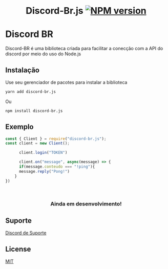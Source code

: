 <div align="center">
   <br />
   <p style="font-size=20px">
   <h1>

   Discord-Br.js [![NPM version](https://img.shields.io/npm/v/eris.svg?style=flat-square)](https://npmjs.com/package/discord-br.js)
   =============
   </h1>
   </p>
</div>

# Discord BR

Discord-BR é uma biblioteca criada para facilitar a conecção com a API do discord por meio do uso do Node.js

## Instalação

Use seu gerenciador de pacotes para instalar a biblioteca 

```bash
yarn add discord-br.js 
```
Ou

```bash
npm install discord-br.js 
```

## Exemplo

```javascript
const { Client } = require("discord-br.js");
const client = new Client();

      client.login("TOKEN")

      client.on("message", async(message) => {
      if(message.conteudo === "!ping"){
      message.reply("Pong!")
    }
})
```

<div align="center">
   <br />
   <p style="font-size=10px">
   <h3>Ainda em desenvolvimento!</h3>
   </p>
</div>

## Suporte

[Discord de Suporte](https://discord.gg/MNBCzxaFsY)

## License

[MIT](https://choosealicense.com/licenses/mit/)
